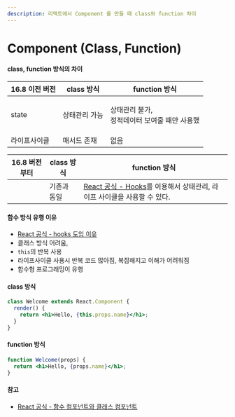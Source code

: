 ```yaml
---
description: 리액트에서 Component 를 만들 때 class와 function 차이
---
```


# Component (Class, Function)

#### class, function 방식의 차이

| 16.8 이전 버전 | class 방식 | function 방식                          |
| ---------- | -------- | ------------------------------------ |
| state      | 상태관리 가능  | <p>상태관리 불가, <br>정적데이터 보여줄 때만 사용했</p> |
| 라이프사이클     | 매서드 존재   | 없음                                   |

| 16.8 버전부터 | class 방식 | function 방식                                                                                     |
| --------- | -------- | ----------------------------------------------------------------------------------------------- |
|           | 기존과 동일   | [React 공식 - Hooks](https://ko.reactjs.org/docs/hooks-intro.html)를 이용해서 상태관리, 라이프 사이클을 사용할 수 있다. |



#### 함수 방식 유행 이유

* [React 공식 - hooks 도입 이유](https://ko.reactjs.org/docs/hooks-intro.html#motivation)
* 클래스 방식 어려움,
* `this`의 반복 사용
* 라이프사이클 사용시 반복 코드 많아짐, 복잡해지고 이해가 어려워짐
* 함수형 프로그래밍이 유행



#### class 방식

```jsx
class Welcome extends React.Component {
  render() {
    return <h1>Hello, {this.props.name}</h1>;
  }
}
```

#### function 방식

```jsx
function Welcome(props) {
  return <h1>Hello, {props.name}</h1>;
}
```



#### 참고

* [React 공식 - 함수 컴포넌트와 클래스 컴포넌트](https://ko.reactjs.org/docs/hooks-intro.html#motivation)
